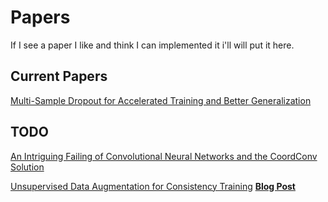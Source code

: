 # Papers

If I see a paper I like and think I can implemented it i'll will put it here.

## Current Papers

[Multi-Sample Dropout for Accelerated Training
and Better Generalization](https://arxiv.org/pdf/1905.09788.pdf)

## TODO

[An Intriguing Failing of Convolutional Neural Networks and the CoordConv Solution](https://arxiv.org/abs/1807.03247)

[Unsupervised Data Augmentation for Consistency Training](https://arxiv.org/pdf/1904.12848.pdf) [**Blog Post**](https://ai.googleblog.com/2019/07/advancing-semi-supervised-learning-with.html?m=1)